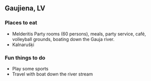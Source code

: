﻿## Gaujiena, LV

### Places to eat
- Melderitis
Party rooms (60 persons), meals, party service, café, volleyball grounds, boating down the Gauja river.
- Kalnarušķi


### Fun things to do
- Play some sports
- Travel with boat down the river stream

